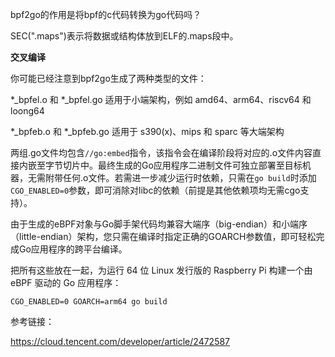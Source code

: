 bpf2go的作用是将bpf的c代码转换为go代码吗？

SEC(".maps")表示将数据或结构体放到ELF的.maps段中。



**交叉编译**

你可能已经注意到bpf2go生成了两种类型的文件：

*_bpfel.o 和 *_bpfel.go 适用于小端架构，例如 amd64、arm64、riscv64 和 loong64

*_bpfeb.o 和 *_bpfeb.go 适用于 s390(x)、mips 和 sparc 等大端架构



两组.go文件均包含`//go:embed`指令，该指令会在编译阶段将对应的.o文件内容直接内嵌至字节切片中。最终生成的Go应用程序二进制文件可独立部署至目标机器，无需附带任何.o文件。若需进一步减少运行时依赖，只需在`go build`时添加`CGO_ENABLED=0`参数，即可消除对libc的依赖（前提是其他依赖项均无需cgo支持）。



由于生成的eBPF对象与Go脚手架代码均兼容大端序（big-endian）和小端序（little-endian）架构，您只需在编译时指定正确的GOARCH参数值，即可轻松完成Go应用程序的跨平台编译。



把所有这些放在一起，为运行 64 位 Linux 发行版的 Raspberry Pi 构建一个由 eBPF 驱动的 Go 应用程序：

```
CGO_ENABLED=0 GOARCH=arm64 go build
```





参考链接：

https://cloud.tencent.com/developer/article/2472587